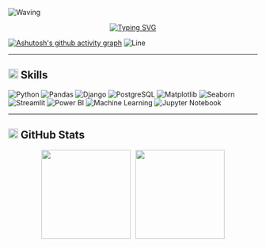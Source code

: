 ![Waving](https://capsule-render.vercel.app/api?type=waving&height=150&color=0000ff&textBg=false&fontColor=0000ff)

<div align="center">
  
[![Typing SVG](https://readme-typing-svg.demolab.com?font=Fira+Code&pause=1000&color=0000FF&center=true&vCenter=true&width=600&lines=Engenheiro+de+Software;Desenvolvedor+Backend;An%C3%A1lise+de+Dados+e+BI;APIs+com+FastAPI+%2F+Django;Modelagem+e+SQL)](https://git.io/typing-svg)

</div>

[![Ashutosh's github activity graph](https://github-readme-activity-graph.vercel.app/graph?username=apollo920&bg_color=000000&color=0000ff&line=0000ff&point=00aaff&area=true&hide_border=true)](https://github.com/ashutosh00710/github-readme-activity-graph)
![Line](https://raw.githubusercontent.com/apollo920/apollo920/main/assets/line-colors-ezgif.com-resize.gif)

---

## <img src="https://media2.giphy.com/media/QssGEmpkyEOhBCb7e1/giphy.gif?cid=ecf05e47a0n3gi1bfqntqmob8g9aid1oyj2wr3ds3mg700bl&rid=giphy.gif&ct=g" width="20px"> Skills  
![Python](https://img.shields.io/badge/-Python-3776AB?style=for-the-badge&logo=python&logoColor=white)  ![Pandas](https://img.shields.io/badge/-Pandas-150458?style=for-the-badge&logo=pandas&logoColor=white)  ![Django](https://img.shields.io/badge/-Django-092E20?style=for-the-badge&logo=django&logoColor=white)  ![PostgreSQL](https://img.shields.io/badge/-PostgreSQL-336791?style=for-the-badge&logo=postgresql&logoColor=white)  ![Matplotlib](https://img.shields.io/badge/-Matplotlib-11557c?style=for-the-badge&logo=plotly&logoColor=white)  ![Seaborn](https://img.shields.io/badge/-Seaborn-4c8cbf?style=for-the-badge&logo=python&logoColor=white)  ![Streamlit](https://img.shields.io/badge/-Streamlit-FF4B4B?style=for-the-badge&logo=streamlit&logoColor=white)  ![Power BI](https://img.shields.io/badge/-Power%20BI-F2C811?style=for-the-badge&logo=powerbi&logoColor=black)  ![Machine Learning](https://img.shields.io/badge/-Machine%20Learning-102230?style=for-the-badge&logo=tensorflow&logoColor=orange)  ![Jupyter Notebook](https://img.shields.io/badge/-Jupyter%20Notebook-F37626?style=for-the-badge&logo=jupyter&logoColor=white)  

---

## <img src="https://camo.githubusercontent.com/792339729babf55dc139ac8189abba7aa4ff21366eecda37b3f0c37200dfa871/68747470733a2f2f6d656469612e67697068792e636f6d2f6d656469612f6959384352426451584f444a5343455249722f67697068792e676966" width="20px"> GitHub Stats
<div align="center" style="display: flex; gap: 10px; justify-content: center;">

  <img height="180em" src="https://github-readme-stats.vercel.app/api?username=apollo920&show_icons=true&theme=tokyonight&title_color=0000ff&icon_color=00aaff&hide_border=true"/>  

  <img height="180em" src="https://github-readme-stats.vercel.app/api/top-langs/?username=apollo920&layout=compact&theme=tokyonight&title_color=0000ff&hide_border=true"/>

</div>

